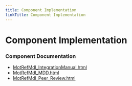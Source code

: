 ```yaml
---
title: Component Implementation
linkTitle: Component Implementation
---
```


# Component Implementation
### Component Documentation

- [MotRefMdl_IntegrationManual.html](doc/MotRefMdl_IntegrationManual.html)
- [MotRefMdl_MDD.html](doc/MotRefMdl_MDD.html)
- [MotRefMdl_Peer_Review.html](doc/MotRefMdl_Peer_Review.html)

